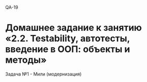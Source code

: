 QA-19

# Домашнее задание к занятию «2.2. Testability, автотесты, введение в ООП: объекты и методы»
Задача №1 - Мили (модернизация)
